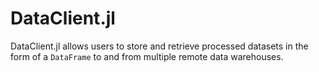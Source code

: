 # DataClient.jl

DataClient.jl allows users to store and retrieve processed datasets in the form of a `DataFrame` to and from multiple remote data warehouses.


